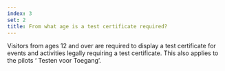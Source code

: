```yaml
---
index: 3
set: 2
title: From what age is a test certificate required? 
---
```

Visitors from ages 12 and over are required to display a test certificate for events and activities legally requiring a test certificate. This also applies to the pilots ‘ Testen voor Toegang’. 
